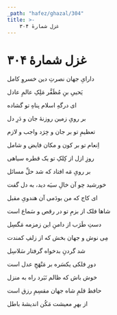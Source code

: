 ```yaml
---
_path: "hafez/ghazal/304"
title: >-
    غزل شمارهٔ ۳۰۴
---
```

# غزل شمارهٔ ۳۰۴

<div class="b" id="bn1"><div class="m1"><p>دارایِ جهان نصرتِ دین خسروِ کامل</p></div>
<div class="m2"><p>یَحییِ بنِ مُظَفَّر مَلِکِ عالمِ عادل</p></div></div>
<div class="b" id="bn2"><div class="m1"><p>ای درگهِ اسلام پناهِ تو گشاده</p></div>
<div class="m2"><p>بر رویِ زمین روزنهٔ جان و دَرِ دل</p></div></div>
<div class="b" id="bn3"><div class="m1"><p>تعظیمِ تو بر جان و خِرَد واجب و لازم</p></div>
<div class="m2"><p>اِنعام تو بر کون و مکان فایض و شامل</p></div></div>
<div class="b" id="bn4"><div class="m1"><p>روزِ ازل از کِلکِ تو یک قطره سیاهی</p></div>
<div class="m2"><p>بر رویِ مَه افتاد که شد حلِّ مسائل</p></div></div>
<div class="b" id="bn5"><div class="m1"><p>خورشید چو آن خالِ سیَه دید، به دل گفت</p></div>
<div class="m2"><p>ای کاج که من بودَمی آن هندویِ مقبل</p></div></div>
<div class="b" id="bn6"><div class="m1"><p>شاها فلک از بزمِ تو در رقص و سَماع است</p></div>
<div class="m2"><p>دستِ طَرَب از دامنِ این زمزمه مَگسِل</p></div></div>
<div class="b" id="bn7"><div class="m1"><p>مِی نوش و جهان بخش که از زلفِ کمندت</p></div>
<div class="m2"><p>شد گردنِ بدخواه گرفتار سَلاسِل</p></div></div>
<div class="b" id="bn8"><div class="m1"><p>دورِ فلکی یکسَره بر مَنْهَجِ عدل است</p></div>
<div class="m2"><p>خوش باش که ظالم نَبَرد راه به منزل</p></div></div>
<div class="b" id="bn9"><div class="m1"><p>حافظ قلمِ شاه جهان مقسِمِ رزق است</p></div>
<div class="m2"><p>از بهرِ معیشت مَکُن اندیشهٔ باطل</p></div></div>
